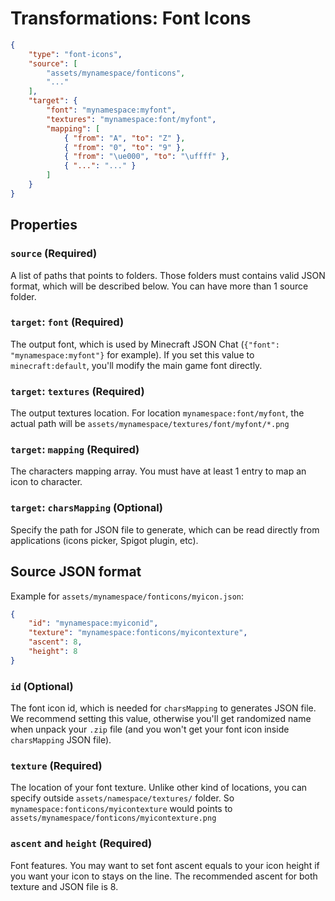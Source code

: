 # Transformations: Font Icons
```json
{
    "type": "font-icons",
    "source": [
        "assets/mynamespace/fonticons",
        "..."
    ],
    "target": {
        "font": "mynamespace:myfont",
        "textures": "mynamespace:font/myfont",
        "mapping": [
            { "from": "A", "to": "Z" },
            { "from": "0", "to": "9" },
            { "from": "\ue000", "to": "\uffff" },
            { "...": "..." }
        ]
    }
}
```

## Properties
### ``source`` (Required)
A list of paths that points to folders. Those folders must contains valid JSON format, which will be described below. You can have more than 1 source folder.

### ``target``: ``font`` (Required)
The output font, which is used by Minecraft JSON Chat (``{"font": "mynamespace:myfont"}`` for example). If you set this value to ``minecraft:default``, you'll modify the main game font directly.

### ``target``: ``textures`` (Required)
The output textures location. For location ``mynamespace:font/myfont``, the actual path will be ``assets/mynamespace/textures/font/myfont/*.png``

### ``target``: ``mapping`` (Required)
The characters mapping array. You must have at least 1 entry to map an icon to character.

### ``target``: ``charsMapping`` (Optional)
Specify the path for JSON file to generate, which can be read directly from applications (icons picker, Spigot plugin, etc).

## Source JSON format
Example for ``assets/mynamespace/fonticons/myicon.json``:

```json
{
    "id": "mynamespace:myiconid",
    "texture": "mynamespace:fonticons/myicontexture",
    "ascent": 8,
    "height": 8
}
```

### ``id`` (Optional)
The font icon id, which is needed for ``charsMapping`` to generates JSON file. We recommend setting this value, otherwise you'll get randomized name when unpack your ``.zip`` file (and you won't get your font icon inside ``charsMapping`` JSON file).

### ``texture`` (Required)
The location of your font texture. Unlike other kind of locations, you can specify outside ``assets/namespace/textures/`` folder. So ``mynamespace:fonticons/myicontexture`` would points to ``assets/mynamespace/fonticons/myicontexture.png``

### ``ascent`` and ``height`` (Required)
Font features. You may want to set font ascent equals to your icon height if you want your icon to stays on the line. The recommended ascent for both texture and JSON file is 8.

